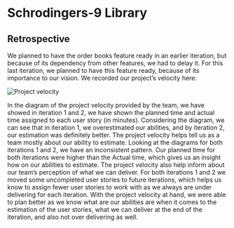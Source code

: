 # Schrodingers-9 Library

## Retrospective

We planned to have the order books feature ready in an earlier iteration, but because of its dependency from other features, we had to delay it. For this last iteration, we planned to have this feature ready, because of its importance to our vision.
We recorded our project’s velocity here:

![Project velocity](https://code.cs.umanitoba.ca/comp3350-winter2019/schrodingers-library/blob/master/Project_velocity.png)

In the diagram of the project velocity provided by the team, we have showed in iteration 1 and 2, we have shown the planned time and actual time assigned to each user story (in minutes). 
Considering the diagram, we can see that in iteration 1, we overestimated our abilities, and by  iteration 2, our estimation was definitely better. The project velocity helps tell us as a team mostly about our ability to estimate. 
Looking at the diagrams for both iterations 1 and 2, we have an inconsistent pattern. Our planned time for both iterations were higher than the Actual time, which gives us an insight how on our abilities to estimate. 
The project velocity also help inform about our team’s perception of what we can deliver. For both  iterations 1 and 2 we moved some uncompleted user stories to future iterations, which helps us know to assign fewer user stories to work with as we always are under delivering for each iteration.
With the project velocity at hand, we were able to plan better as we know what are our abilities are when it comes to the estimation of the user stories, what we can deliver at the end of the iteration, 
and also not over delivering as well.

